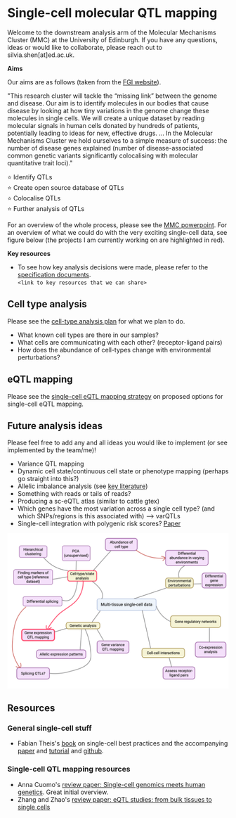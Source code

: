 # Single-cell molecular QTL mapping

Welcome to the downstream analysis arm of the Molecular Mechanisms Cluster (MMC) at the University of Edinburgh. If you have any questions, ideas or would like to collaborate, please reach out to silvia.shen[at]ed.ac.uk.  

**Aims**

Our aims are as follows (taken from the [FGI website](https://www.ukfunctionalgenomics.com/research/molecular-mechanisms-cluster/)). 

"This research cluster will tackle the “missing link” between the genome and disease. Our aim is to identify molecules in our bodies that cause disease by looking at how tiny variations in the genome change these molecules in single cells. We will create a unique dataset by reading molecular signals in human cells donated by hundreds of patients, potentially leading to ideas for new, effective drugs. ... In the Molecular Mechanisms Cluster we hold ourselves to a simple measure of success: the number of disease genes explained (number of disease-associated common genetic variants significantly colocalising with molecular quantitative trait loci)."

⭐️ Identify QTLs  
⭐️ Create open source database of QTLs  
⭐️ Colocalise QTLs  
⭐️ Further analysis of QTLs  

For an overview of the whole process, please see the [MMC powerpoint](https://uoe-my.sharepoint.com/:p:/r/personal/kcampb2_ed_ac_uk/Documents/MMC_PPA_notes.pptx?d=w3afaa31d5ccd4efea7dff2bf2b120465&csf=1&web=1&e=jjdB1P). For an overview of what we could do with the very exciting single-cell data, see figure below (the projects I am currently working on are highlighted in red).   

**Key resources**  

- To see how key analysis decisions were made, please refer to the [specification documents](specification_docs).  
`<link to key resources that we can share>`

## Cell type analysis

Please see the [cell-type analysis plan](specification_docs/cell_type_plan.md) for what we plan to do. 

- What known cell types are there in our samples?
- What cells are communicating with each other? (receptor-ligand pairs)
- How does the abundance of cell-types change with environmental perturbations?

## eQTL mapping  
  
Please see the [single-cell eQTL mapping strategy](specification_docs/sc_eQTL_strategydoc.md) on proposed options for single-cell eQTL mapping. 

## Future analysis ideas  
  
Please feel free to add any and all ideas you would like to implement (or see implemented by the team/me)!  
  
- Variance QTL mapping  
- Dynamic cell state/continuous cell state or phenotype mapping (perhaps go straight into this?)  
- Allelic imbalance analysis (see [key literature](specification_docs/key_literature.md))  
- Something with reads or tails of reads?   
- Producing a sc-eQTL atlas (similar to cattle gtex)  
- Which genes have the most variation across a single cell type? (and which SNPs/regions is this associated with) --> varQTLs
- Single-cell integration with polygenic risk scores? [Paper](https://www.nature.com/articles/s41588-022-01167-z)
  
![Image](specification_docs/potential_research_avenues.png)

## Resources

### General single-cell stuff
- Fabian Theis's [book](https://www.sc-best-practices.org/preamble.html) on single-cell best practices and the accompanying [paper](https://www.nature.com/articles/s41576-023-00586-w) and [tutorial](https://www.embopress.org/doi/full/10.15252/msb.20188746) and [github](https://github.com/theislab/single-cell-tutorial).

### Single-cell QTL mapping resources

- Anna Cuomo's [review paper: Single-cell genomics meets human genetics](https://www.nature.com/articles/s41576-023-00599-5). Great initial overview. 
- Zhang and Zhao's [review paper: eQTL studies: from bulk tissues to single cells](https://www.sciencedirect.com/science/article/pii/S1673852723001133)
